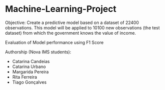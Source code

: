 # Machine-Learning-Project

Objective: Create a predictive model based on a dataset of 22400 observations. This model will be applied to 10100 new observations (the test dataset) from which the government knows the value of income.

Evaluation of Model performance using F1 Score

Authorship (Nova IMS students):
- Catarina Candeias 
- Catarina Urbano
- Margarida Pereira
- Rita Ferreira
- Tiago Gonçalves
